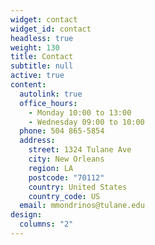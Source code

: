 ```yaml
---
widget: contact
widget_id: contact
headless: true
weight: 130
title: Contact
subtitle: null
active: true
content:
  autolink: true
  office_hours:
    - Monday 10:00 to 13:00
    - Wednesday 09:00 to 10:00
  phone: 504 865-5854
  address:
    street: 1324 Tulane Ave
    city: New Orleans
    region: LA
    postcode: "70112"
    country: United States
    country_code: US
  email: mmondrinos@tulane.edu
design:
  columns: "2"
---
```

